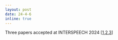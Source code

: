 ```yaml
---
layout: post
date: 24-4-6
inline: true
---
```

Three papers accepted at INTERSPEECH 2024 [[1](https://arxiv.org/abs/2402.09585),[2](https://arxiv.org/abs/2402.00282v1),[3]()]
